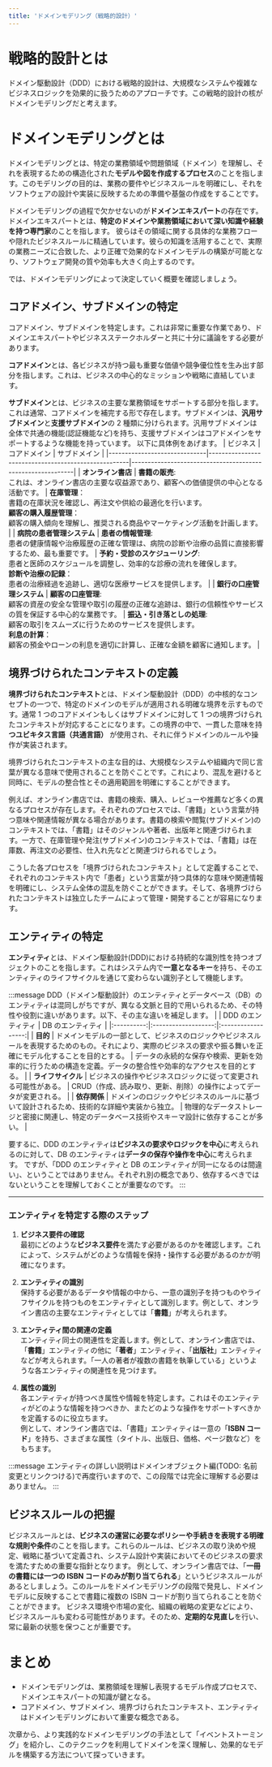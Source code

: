 ```yaml
---
title: 'ドメインモデリング（戦略的設計）'
---
```


# 戦略的設計とは

ドメイン駆動設計（DDD）における戦略的設計は、大規模なシステムや複雑なビジネスロジックを効果的に扱うためのアプローチです。この戦略的設計の核がドメインモデリングだと考えます。

# ドメインモデリングとは

ドメインモデリングとは、特定の業務領域や問題領域（ドメイン）を理解し、それを表現するための構造化された**モデルや図を作成するプロセス**のことを指します。このモデリングの目的は、業務の要件やビジネスルールを明確にし、それをソフトウェアの設計や実装に反映するための準備や基盤の作成をすることです。

ドメインモデリングの過程で欠かせないのが**ドメインエキスパート**の存在です。ドメインエキスパートとは、**特定のドメインや業務領域において深い知識や経験を持つ専門家**のことを指します。 彼らはその領域に関する具体的な業務フローや隠れたビジネスルールに精通しています。彼らの知識を活用することで、実際の業務ニーズに合致した、より正確で効果的なドメインモデルの構築が可能となり、ソフトウェア開発の質や効率も大きく向上するのです。

では、ドメインモデリングによって決定していく概要を確認しましょう。

## コアドメイン、サブドメインの特定

コアドメイン、サブドメインを特定します。これは非常に重要な作業であり、ドメインエキスパートやビジネスステークホルダーと共に十分に議論をする必要があります。

**コアドメイン**とは、各ビジネスが持つ最も重要な価値や競争優位性を生み出す部分を指します。これは、ビジネスの中心的なミッションや戦略に直結しています。

**サブドメイン**とは、ビジネスの主要な業務領域をサポートする部分を指します。これは通常、コアドメインを補完する形で存在します。サブドメインは、**汎用サブドメイン**と**支援サブドメイン**の 2 種類に分けられます。汎用サブドメインは全体で共通の機能(認証機能など)を持ち、支援サブドメインはコアドメインをサポートするような機能を持っています。
以下に具体例をあげます。
| ビジネス | コアドメイン | サブドメイン |
|------------------------------|-----------------------------------------------------|------------------------------------------------------------|
| **オンライン書店** | **書籍の販売**:<br>これは、オンライン書店の主要な収益源であり、顧客への価値提供の中心となる活動です。 | **在庫管理**：<br>書籍の在庫状況を確認し、再注文や供給の最適化を行います。<br>**顧客の購入履歴管理**：<br>顧客の購入傾向を理解し、推奨される商品やマーケティング活動を計画します。 |
| **病院の患者管理システム** | **患者の情報管理**:<br>患者の健康情報や治療履歴の正確な管理は、病院の診断や治療の品質に直接影響するため、最も重要です。 | **予約・受診のスケジューリング**:<br>患者と医師のスケジュールを調整し、効率的な診療の流れを確保します。<br>**診断や治療の記録**：<br>患者の治療経過を追跡し、適切な医療サービスを提供します。 |
| **銀行の口座管理システム** | **顧客の口座管理**:<br>顧客の資産の安全な管理や取引の履歴の正確な追跡は、銀行の信頼性やサービスの質を保証する中心的な業務です。 | **振込・引き落としの処理**:<br>顧客の取引をスムーズに行うためのサービスを提供します。<br>**利息の計算**：<br>顧客の預金やローンの利息を適切に計算し、正確な金額を顧客に通知します。 |

## 境界づけられたコンテキストの定義

**境界づけられたコンテキスト**とは、ドメイン駆動設計（DDD）の中核的なコンセプトの一つで、特定のドメインのモデルが適用される明確な境界を示すものです。通常 1 つのコアドメインもしくはサブドメインに対して 1 つの境界づけられたコンテキストが対応することになります。この境界の中で、一貫した意味を持**つユビキタス言語（共通言語）** が使用され、それに伴うドメインのルールや操作が実装されます。

境界づけられたコンテキストの主な目的は、大規模なシステムや組織内で同じ言葉が異なる意味で使用されることを防ぐことです。これにより、混乱を避けると同時に、モデルの整合性とその適用範囲を明確にすることができます。

例えば、オンライン書店では、書籍の検索、購入、レビューや推薦など多くの異なるプロセスが存在します。それぞれのプロセスでは、「書籍」という言葉が持つ意味や関連情報が異なる場合があります。書籍の検索や閲覧(サブドメイン)のコンテキストでは、「書籍」はそのジャンルや著者、出版年と関連づけられます。一方で、在庫管理や発注(サブドメイン)のコンテキストでは、「書籍」は在庫数、再注文の必要性、仕入れ先などと関連づけられるでしょう。

こうした各プロセスを「境界づけられたコンテキスト」として定義することで、それぞれのコンテキスト内で「患者」という言葉が持つ具体的な意味や関連情報を明確にし、システム全体の混乱を防ぐことができます。そして、各境界づけられたコンテキストは独立したチームによって管理・開発することが容易になります。

## エンティティの特定

**エンティティ**とは、ドメイン駆動設計(DDD)における持続的な識別性を持つオブジェクトのことを指します。これはシステム内で**一意となるキー**を持ち、そのエンティティのライフサイクルを通じて変わらない識別子として機能します。

:::message
DDD（ドメイン駆動設計）のエンティティとデータベース（DB）のエンティティは混同しがちですが、異なる文脈と目的で用いられるため、その特性や役割に違いがあります。以下、その主な違いを補足します。
| | DDD のエンティティ | DB のエンティティ |
|:----------:|:-------------------:|:------------------:|
| **目的** | ドメインモデルの一部として、ビジネスのロジックやビジネスルールを表現するためのもの。それにより、実際のビジネスの要求や振る舞いを正確にモデル化することを目的とする。 | データの永続的な保存や検索、更新を効率的に行うための構造を定義。データの整合性や効率的なアクセスを目的とする。 |
| **ライフサイクル** | ビジネスの操作やビジネスロジックに従って変更される可能性がある。 | CRUD（作成、読み取り、更新、削除）の操作によってデータが変更される。 |
| **依存関係** | ドメインのロジックやビジネスのルールに基づいて設計されるため、技術的な詳細や実装から独立。 | 物理的なデータストレージと密接に関連し、特定のデータベース技術やスキーマ設計に依存することが多い。 |

要するに、DDD のエンティティは**ビジネスの要求やロジックを中心**に考えられるのに対して、DB のエンティティは**データの保存や操作を中心**に考えられます。
ですが、「DDD のエンティティと DB のエンティティが同一になるのは間違い」、ということではありません。それぞれ別の概念であり、依存するべきではないということを理解しておくことが重要なのです。
:::

---

### エンティティを特定する際のステップ

1. **ビジネス要件の確認**  
   最初にどのような**ビジネス要件**を満たす必要があるのかを確認します。これによって、システムがどのような情報を保持・操作する必要があるのかが明確になります。

2. **エンティティの識別**  
   保持する必要があるデータや情報の中から、一意の識別子を持つものやライフサイクルを持つものをエンティティとして識別します。例として、オンライン書店の主要なエンティティとしては「**書籍**」が考えられます。

3. **エンティティ間の関連の定義**  
   エンティティ同士の関連性を定義します。例として、オンライン書店では、「**書籍**」エンティティの他に「**著者**」エンティティ、「**出版社**」エンティティなどが考えられます。「一人の著者が複数の書籍を執筆している」というような各エンティティの関連性を見つけます。

4. **属性の識別**  
   各エンティティが持つべき属性や情報を特定します。これはそのエンティティがどのような情報を持つべきか、またどのような操作をサポートすべきかを定義するのに役立ちます。  
   例として、オンライン書店では、「書籍」エンティティは一意の「**ISBN コード**」を持ち、さまざまな属性（タイトル、出版日、価格、ページ数など）をもちます。

:::message
エンティティの詳しい説明はドメインオブジェクト編(TODO: 名前変更とリンクつける)で再度行いますので、この段階では完全に理解する必要はありません。
:::

## ビジネスルールの把握

ビジネスルールとは、**ビジネスの運営に必要なポリシーや手続きを表現する明確な規則や条件**のことを指します。これらのルールは、ビジネスの取り決めや規定、戦略に基づいて定義され、システム設計や実装においてそのビジネスの要求を満たすための重要な指針となります。
例として、オンライン書店では、「**一冊の書籍には一つの ISBN コードのみが割り当てられる**」というビジネスルールがあるとしましょう。このルールをドメインモデリングの段階で発見し、ドメインモデルに反映することで書籍に複数の ISBN コードが割り当てられることを防ぐことができます。
ビジネス環境や市場の変化、組織の戦略の変更などにより、ビジネスルールも変わる可能性があります。そのため、**定期的な見直し**を行い、常に最新の状態を保つことが重要です。

# まとめ

- ドメインモデリングは、業務領域を理解し表現するモデル作成プロセスで、ドメインエキスパートの知識が鍵となる。
- コアドメイン、サブドメイン、境界づけられたコンテキスト、エンティティはドメインモデリングにおいて重要な概念である。

次章から、より実践的なドメインモデリングの手法として「イベントストーミング」を紹介し、このテクニックを利用してドメインを深く理解し、効果的なモデルを構築する方法について探っていきます。
